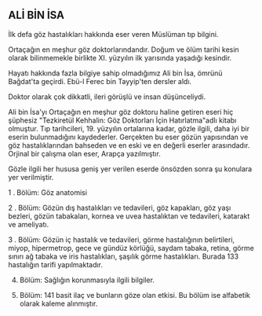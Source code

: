## ALİ BİN İSA

İlk defa göz hastalıkları hakkında eser veren Müslü­man tıp bilgini.

Ortaçağın en meşhur göz doktorlarındandır. Doğum ve ölüm tarihi kesin olarak bilinmemekle birlikte XI. yüzyılın ilk yarısında yaşadığı kesindir.

Hayatı hakkında fazla bilgiye sahip olmadığımız Ali bin İsa, ömrünü Bağdat'ta geçirdi. Ebü-l Ferec bin Tayyip'ten dersler aldı.

Doktor olarak çok dikkatli, ileri görüşlü ve insan düşünceliydi.

Ali bin İsa'yı Ortaçağın en meşhur göz doktoru haline getiren eseri hiç şüphesiz "Tezkiretül Kehhalin: Göz Doktorları İçin Hatırlatma"adlı kitabı olmuştur. Tıp tarihcileri, 19. yüzyılın ortalarına kadar, gözle ilgili, daha iyi bir eserin bulunmadığını kaydederler. Gerçekten bu eser gözün yapısından ve göz hastalıklarından bahseden ve en eski ve en değerli eserler arasındadır. Orjinal bir çalışma olan eser, Arapça yazılmıştır.

Gözle ilgili her hususa geniş yer verilen eserde ön­sözden sonra şu konulara yer verilmiştir.

1 . Bölüm: Göz anatomisi

2 . Bölüm: Gözün dış hastalıkları ve tedavileri, göz kapakları, göz yaşı bezleri, gözün tabakaları, kornea ve uvea hastalıktan ve tedavileri, katarakt ve ameliyatı.

3 . Bölüm: Gözün iç hastalık ve tedavileri, görme has­talığının belirtileri, miyop, hipermetrop, gece ve gündüz körlüğü, saydam tabaka, retina, görme sınırı ağ tabaka
ve iris hastalıkları, şaşılık görme hastalıkları. Burada 133 hastalığın tarifi yapılmaktadır.

4. Bölüm: Sağlığın korunmasıyla ilgili bilgiler.

5. Bölüm: 141 basit ilaç ve bunların göze olan etkisi. Bu bölüm ise alfabetik olarak kaleme alınmıştır.
